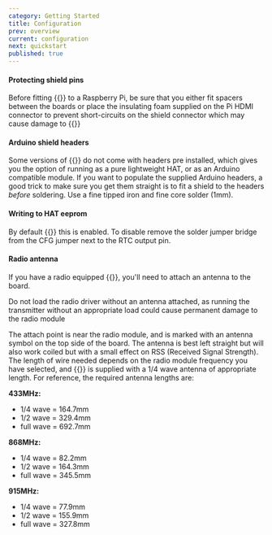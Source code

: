 ```yaml
---
category: Getting Started
title: Configuration
prev: overview
current: configuration
next: quickstart
published: true
---
```


#### Protecting shield pins

<div class="note warning">
  <p>Before fitting {{<ardhat>}} to a Raspberry Pi, be sure that you either fit spacers between the boards or place the insulating foam supplied on the Pi HDMI connector to prevent short-circuits on the shield connector which may cause damage to {{<ardhat>}}</p>
</div>


#### Arduino shield headers

Some versions of {{<ardhat>}} do not come with headers pre installed, which gives you the option of running as a pure lightweight HAT, or as an Arduino compatible module. If you want to populate the supplied Arduino headers, a good trick to make sure you get them straight is to fit a shield to the headers _before_ soldering. Use a fine tipped iron and fine core solder (1mm).


#### Writing to HAT eeprom

By default {{<ardhat>}} this is enabled. To disable remove the solder jumper bridge from the CFG jumper next to the RTC output pin.


#### Radio antenna

If you have a radio equipped {{<ardhat>}}, you'll need to attach an antenna to the board. 

<div class="note warning">
  <p>Do not load the radio driver without an antenna attached, as running the transmitter without an appropriate load could cause permanent damage to the radio module</p>
</div>

The attach point is near the radio module, and is marked with an antenna symbol on the top side of the board. The antenna is best left straight but will also work coiled but with a small effect on RSS (Received Signal Strength). The length of wire needed depends on the radio module frequency you have selected, and {{<ardhat>}} is supplied with a 1/4 wave antenna of appropriate length. For reference, the required antenna lengths are:

**433MHz:**

- 1/4 wave = 164.7mm
- 1/2 wave = 329.4mm
- full wave = 692.7mm

**868MHz:**

- 1/4 wave = 82.2mm
- 1/2 wave = 164.3mm
- full wave = 345.5mm

**915MHz:**

- 1/4 wave = 77.9mm
- 1/2 wave = 155.9mm
- full wave = 327.8mm
